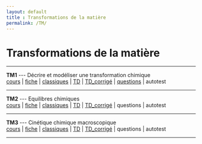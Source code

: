 ```yaml
---
layout: default
title : Transformations de la matière
permalink: /TM/
---
```


# Transformations de la matière

---

**TM1** --- Décrire et modéliser une transformation chimique  
<a href="/chimie_pcsi/cours/transformations_matiere/TM1/TM1_Cours.pdf" download>cours</a> | <a href="/chimie_pcsi/cours/transformations_matiere/TM1/TM1_Fiche.pdf" download>fiche</a> | <a href="/chimie_pcsi/cours/transformations_matiere/TM1/TM1_Classiques.pdf" download>classiques</a> | <a href="/chimie_pcsi/cours/transformations_matiere/TM1/TM1_td.pdf" download>TD</a> | <a href="/chimie_pcsi/cours/transformations_matiere/TM1/TM1_td-corr.pdf" download>TD_corrigé</a> | <a href="https://docs.google.com/document/d/1h54xoe0phI3pil3pt0mcs9H55BVqZxPTbt_FmvjR_g8/edit?usp=sharing " target="_blank">questions</a> | autotest 



---


**TM2** --- Equilibres chimiques  
<a href="/chimie_pcsi/cours/transformations_matiere/TM2/TM2_Cours.pdf" download>cours</a> | <a href="/chimie_pcsi/cours/transformations_matiere/TM2/TM2_Fiche.pdf" download>fiche</a> | <a href="/chimie_pcsi/cours/transformations_matiere/TM2/TM2_Classiques.pdf" download>classiques</a> | <a href="/chimie_pcsi/cours/transformations_matiere/TM2/TM2_td.pdf" download>TD</a> | <a href="/chimie_pcsi/cours/transformations_matiere/TM2/TM2_td-corr.pdf" download>TD_corrigé</a> | questions | autotest

---

**TM3** --- Cinétique chimique macroscopique  
<a href="/chimie_pcsi/cours/transformations_matiere/TM3/TM3_Cours.pdf" download>cours</a> | <a href="/chimie_pcsi/cours/transformations_matiere/TM3/TM3_Fiche.pdf" download>fiche</a> | <a href="/chimie_pcsi/cours/transformations_matiere/TM3/TM3_Classiques.pdf" download>classiques</a> | <a href="/chimie_pcsi/cours/transformations_matiere/TM3/TM3_td.pdf" download>TD</a> | <a href="/chimie_pcsi/cours/transformations_matiere/TM3/TM3_td-corr.pdf" download>TD_corrigé</a> | questions | autotest

---

